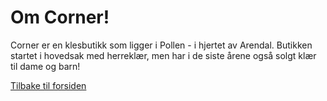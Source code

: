 <h1>Om Corner!</h1>

Corner er en klesbutikk som ligger i Pollen - i hjertet av Arendal. Butikken startet i hovedsak med herreklær, men har i de siste årene også solgt klær til dame og barn!

[Tilbake til forsiden](www.EggetMedSkjegget.github.io)
